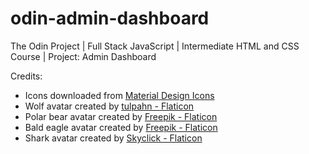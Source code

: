# odin-admin-dashboard
The Odin Project | Full Stack JavaScript | Intermediate HTML and CSS Course | Project: Admin Dashboard

Credits:

* Icons downloaded from <a href="https://pictogrammers.com/library/mdi/">Material Design Icons</a>
* Wolf avatar created by <a href="https://www.flaticon.com/free-icons/wolf" title="wolf icons">tulpahn - Flaticon</a>
* Polar bear avatar created by <a href="https://www.flaticon.com/free-icons/polar-bear" title="polar bear icons">Freepik - Flaticon</a>
* Bald eagle avatar created by <a href="https://www.flaticon.com/free-icons/bald-eagle" title="bald eagle icons">Freepik - Flaticon</a>
* Shark avatar created by <a href="https://www.flaticon.com/free-icons/shark" title="shark icons">Skyclick - Flaticon</a>